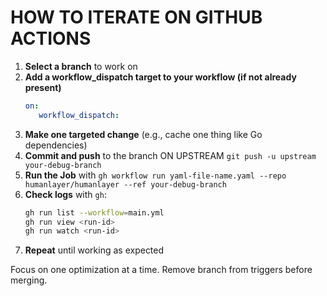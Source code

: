 # HOW TO ITERATE ON GITHUB ACTIONS

1. **Select a branch** to work on
2. **Add a workflow_dispatch target to your workflow (if not already present)**
   ```yaml
   on:
      workflow_dispatch:
   ```
3. **Make one targeted change** (e.g., cache one thing like Go dependencies)
4. **Commit and push** to the branch ON UPSTREAM `git push -u upstream your-debug-branch`
4. **Run the Job** with `gh workflow run yaml-file-name.yaml --repo humanlayer/humanlayer --ref your-debug-branch`
5. **Check logs** with `gh`:
   ```bash
   gh run list --workflow=main.yml
   gh run view <run-id>
   gh run watch <run-id>
   ```
6. **Repeat** until working as expected

Focus on one optimization at a time. Remove branch from triggers before merging.

